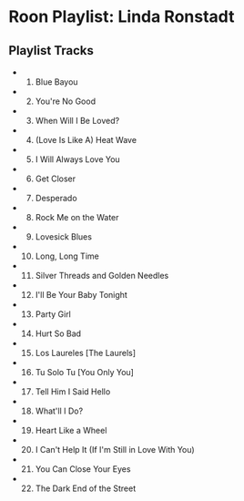 # Roon Playlist: Linda Ronstadt

## Playlist Tracks


- 1. Blue Bayou
- 2. You're No Good
- 3. When Will I Be Loved?
- 4. (Love Is Like A) Heat Wave
- 5. I Will Always Love You
- 6. Get Closer
- 7. Desperado
- 8. Rock Me on the Water
- 9. Lovesick Blues
- 10. Long, Long Time
- 11. Silver Threads and Golden Needles
- 12. I'll Be Your Baby Tonight
- 13. Party Girl
- 14. Hurt So Bad
- 15. Los Laureles [The Laurels]
- 16. Tu Solo Tu [You Only You]
- 17. Tell Him I Said Hello
- 18. What'll I Do?
- 19. Heart Like a Wheel
- 20. I Can't Help It (If I'm Still in Love With You)
- 21. You Can Close Your Eyes
- 22. The Dark End of the Street


